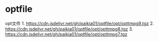 # optfile
opt文件
1.
	https://cdn.jsdelivr.net/gh/paikia01/optfile/opt/opttmpg9.tgz
2.
	https://cdn.jsdelivr.net/gh/paikia01/optfile/opt/opttmpg8.tgz
3.
	https://cdn.jsdelivr.net/gh/paikia01/optfile/opt/opttmpg7.tgz
